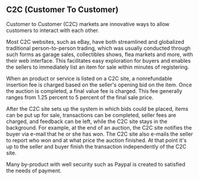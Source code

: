 C2C (Customer To Customer)
--------------------------

Customer to Customer (C2C) markets are innovative ways to allow customers to interact with each other.

Most C2C websites, such as eBay, have both streamlined and globalized traditional person-to-person trading, which was usually conducted through such forms as garage sales, collectibles shows, flea markets and more, with their web interface. This facilitates easy exploration for buyers and enables the sellers to immediately list an item for sale within minutes of registering.

When an product or service is listed on a C2C site, a nonrefundable insertion fee is charged based on the seller's opening bid on the item. Once the auction is completed, a final value fee is charged. This fee generally ranges from 1.25 percent to 5 percent of the final sale price.

After the C2C site sets up the system in which bids could be placed, items can be put up for sale, transactions can be completed, seller fees are charged, and feedback can be left, while the C2C site stays in the background. For example, at the end of an auction, the C2C site notifies the buyer via e-mail that he or she has won. The C2C site also e-mails the seller to report who won and at what price the auction finished. At that point it's up to the seller and buyer finish the transaction independently of the C2C site.

Many by-product with well security such as Paypal is created to satisfied the needs of payment.